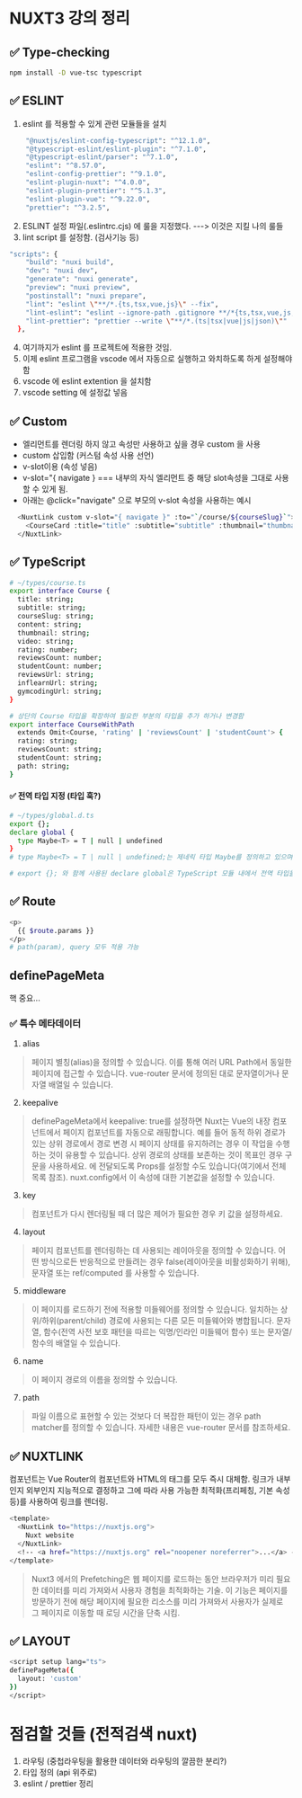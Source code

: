 # NUXT3 강의 정리

## ✅ Type-checking

```bash
npm install -D vue-tsc typescript
```


## ✅ ESLINT
1. eslint 를 적용할 수 있게 관련 모듈들을 설치

```bash
    "@nuxtjs/eslint-config-typescript": "^12.1.0",
    "@typescript-eslint/eslint-plugin": "^7.1.0",
    "@typescript-eslint/parser": "^7.1.0",
    "eslint": "^8.57.0",
    "eslint-config-prettier": "^9.1.0",
    "eslint-plugin-nuxt": "^4.0.0",
    "eslint-plugin-prettier": "^5.1.3",
    "eslint-plugin-vue": "^9.22.0",
    "prettier": "^3.2.5",
```
2. ESLINT 설정 파일(.eslintrc.cjs) 에 룰을 지정했다. ---> 이것은 지킬 나의 룰들
3. lint script 를 설정함. (검사기능 등)

```bash
"scripts": {
    "build": "nuxi build",
    "dev": "nuxi dev",
    "generate": "nuxi generate",
    "preview": "nuxi preview",
    "postinstall": "nuxi prepare",
    "lint": "eslint \"**/*.{ts,tsx,vue,js}\" --fix",
    "lint-eslint": "eslint --ignore-path .gitignore **/*{ts,tsx,vue,js,json} --fix",
    "lint-prettier": "prettier --write \"**/*.(ts|tsx|vue|js|json)\""
  },
```
4. 여기까지가 eslint 를 프로젝트에 적용한 것임.
5. 이제 eslint 프로그램을 vscode 에서 자동으로 실행하고 와치하도록 하게 설정해야함
6. vscode 에 eslint extention 을 설치함
7. vscode setting 에 설정값 넣음



## ✅ Custom

- 엘리먼트를 렌더링 하지 않고 속성만 사용하고 싶을 경우 custom 을 사용
- custom 삽입함 (커스텀 속성 사용 선언)
- v-slot이용 (속성 넣음)
- v-slot="{ navigate } === 내부의 자식 엘리먼트 중 해당 slot속성을 그대로 사용할 수 있게 됨.
- 아래는 @click="navigate" 으로 부모의 v-slot 속성을 사용하는 예시

```bash
  <NuxtLink custom v-slot="{ navigate }" :to="`/course/${courseSlug}`">
    <CourseCard :title="title" :subtitle="subtitle" :thumbnail="thumbnail" @click="navigate" />
  </NuxtLink>
```


## ✅ TypeScript

```bash
# ~/types/course.ts
export interface Course {
  title: string;
  subtitle: string;
  courseSlug: string;
  content: string;
  thumbnail: string;
  video: string;
  rating: number;
  reviewsCount: number;
  studentCount: number;
  reviewsUrl: string;
  inflearnUrl: string;
  gymcodingUrl: string;
}

# 상단의 Course 타입을 확장하여 필요한 부분의 타입을 추가 하거나 변경함
export interface CourseWithPath
  extends Omit<Course, 'rating' | 'reviewsCount' | 'studentCount'> {
  rating: string;
  reviewsCount: string;
  studentCount: string;
  path: string;
}
```

#### ✅ 전역 타입 지정 (타입 훅?)

```bash
# ~/types/global.d.ts
export {};
declare global {
  type Maybe<T> = T | null | undefined
}
# type Maybe<T> = T | null | undefined;는 제네릭 타입 Maybe를 정의하고 있으며, 이는 주어진 타입 T, null, 또는 undefined 중 하나를 가질 수 있는 유니온 타입이다. 특정 값이 존재하지 않거나, 아직 할당되지 않았을 수 있는 상황을 타입 시스템에서 명시적으로 표현하고자 할 때 유용

# export {}; 와 함께 사용된 declare global은 TypeScript 모듈 내에서 전역 타입을 선언하는 방법.

```

## ✅ Route
```bash
<p>
  {{ $route.params }}
</p>
# path(param), query 모두 적용 가능 
```

## definePageMeta
핵 중요...

### ✅ 특수 메타데이터

1. alias
> 페이지 별칭(alias)을 정의할 수 있습니다. 이를 통해 여러 URL Path에서 동일한 페이지에 접근할 수 있습니다. vue-router 문서에 정의된 대로 문자열이거나 문자열 배열일 수 있습니다.

2. keepalive
> definePageMeta에서 keepalive: true를 설정하면 Nuxt는 Vue의 <KeepAlive> 내장 컴포넌트에서 페이지 컴포넌트를 자동으로 래핑합니다. 예를 들어 동적 하위 경로가 있는 상위 경로에서 경로 변경 시 페이지 상태를 유지하려는 경우 이 작업을 수행하는 것이 유용할 수 있습니다.
> 상위 경로의 상태를 보존하는 것이 목표인 경우 <NuxtPage keepalive /> 구문을 사용하세요. <KeepAlive>에 전달되도록 Props를 설정할 수도 있습니다(여기에서 전체 목록 참조). nuxt.config에서 이 속성에 대한 기본값을 설정할 수 있습니다.

3. key
> <NuxtPage> 컴포넌트가 다시 렌더링될 때 더 많은 제어가 필요한 경우 키 값을 설정하세요.

4. layout
> 페이지 컴포넌트를 렌더링하는 데 사용되는 레이아웃을 정의할 수 있습니다. 어떤 방식으로든 반응적으로 만들려는 경우 false(레이아웃을 비활성화하기 위해), 문자열 또는 ref/computed 를 사용할 수 있습니다. 

5. middleware
> 이 페이지를 로드하기 전에 적용할 미들웨어를 정의할 수 있습니다. 일치하는 상위/하위(parent/child) 경로에 사용되는 다른 모든 미들웨어와 병합됩니다. 문자열, 함수(전역 사전 보호 패턴을 따르는 익명/인라인 미들웨어 함수) 또는 문자열/함수의 배열일 수 있습니다. 

6. name
> 이 페이지 경로의 이름을 정의할 수 있습니다.

7. path
> 파일 이름으로 표현할 수 있는 것보다 더 복잡한 패턴이 있는 경우 path matcher를 정의할 수 있습니다. 자세한 내용은 vue-router 문서를 참조하세요.


## ✅ NUXTLINK

<NuxtLink>컴포넌트는 Vue Router의 <RouterLink> 컴포넌트와 HTML의 <a> 태그를 모두 즉시 대체함. 
링크가 내부인지 외부인지 지능적으로 결정하고 그에 따라 사용 가능한 최적화(프리페칭, 기본 속성 등)를 사용하여 링크를 렌더링.

```bash
<template>
  <NuxtLink to="https://nuxtjs.org">
    Nuxt website
  </NuxtLink>
  <!-- <a href="https://nuxtjs.org" rel="noopener noreferrer">...</a> -->
</template>
```
> Nuxt3 에서의 Prefetching은 웹 페이지를 로드하는 동안 브라우저가 미리 필요한 데이터를 미리 가져와서 사용자 경험을 최적화하는 기술. 이 기능은 페이지를 방문하기 전에 해당 페이지에 필요한 리소스를 미리 가져와서 사용자가 실제로 그 페이지로 이동할 때 로딩 시간을 단축 시킴.


## ✅ LAYOUT

```bash
<script setup lang="ts">
definePageMeta({
  layout: 'custom'
})
</script>
```



# 점검할 것들 (전적검색 nuxt)
1. 라우팅 (중첩라우팅을 활용한 데이터와 라우팅의 깔끔한 분리?)
2. 타입 정의 (api 위주로)
3. eslint / prettier 정리
